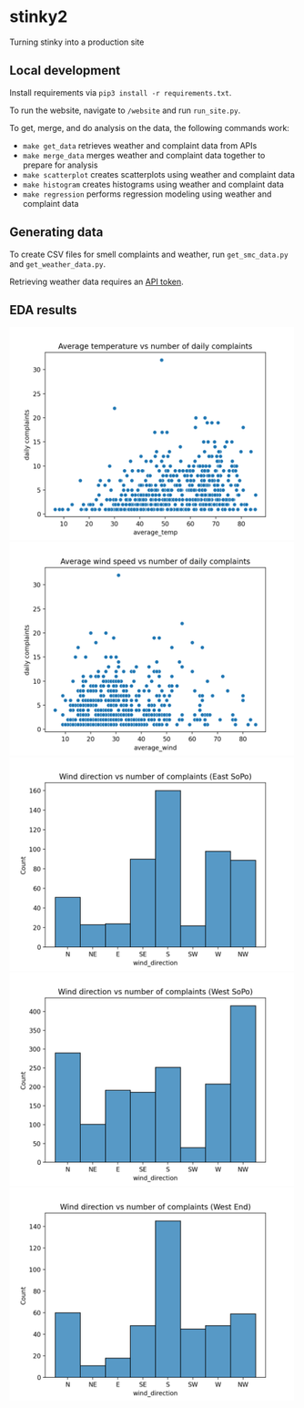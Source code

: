 # stinky2
Turning stinky into a production site

## Local development

Install requirements via `pip3 install -r requirements.txt`.

To run the website, navigate to `/website` and run `run_site.py`.

To get, merge, and do analysis on the data, the following commands work:

- `make get_data` retrieves weather and complaint data from APIs
- `make merge_data` merges weather and complaint data together to prepare for analysis
- `make scatterplot` creates scatterplots using weather and complaint data
- `make histogram` creates histograms using weather and complaint data
- `make regression` performs regression modeling using weather and complaint data

## Generating data

To create CSV files for smell complaints and weather, run `get_smc_data.py` and `get_weather_data.py`.

Retrieving weather data requires an [API token](https://www.ncdc.noaa.gov/cdo-web/token). 

## EDA results

<img src="images/scatter_temp_vs_complaints.png" width="500px">

<img src="images/scatter_wind_vs_complaints.png" width="500px">

<img src="images/wc_hist_east_sopo.png" width="500px">

<img src="images/wc_hist_west_sopo.png" width="500px">

<img src="images/wc_hist_west_end.png" width="500px">
